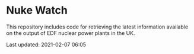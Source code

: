 # Nuke Watch

This repository includes code for retrieving the latest information available on the output of EDF nuclear power plants in the UK.

Last updated: 2021-02-07 06:05